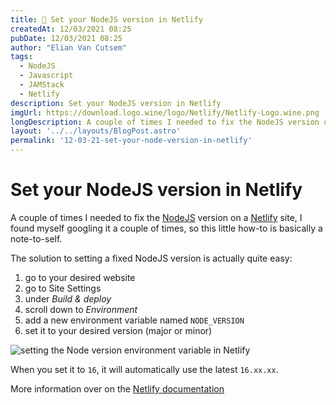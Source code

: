 ```yaml
---
title: 🔧 Set your NodeJS version in Netlify
createdAt: 12/03/2021 08:25
pubDate: 12/03/2021 08:25
author: "Elian Van Cutsem"
tags:
  - NodeJS
  - Javascript
  - JAMStack
  - Netlify
description: Set your NodeJS version in Netlify
imgUrl: https://download.logo.wine/logo/Netlify/Netlify-Logo.wine.png
longDescription: A couple of times I needed to fix the NodeJS version on a Netlify site, I found myself googling it a couple of times, so this little how-to is basically a note-to-self.
layout: '../../layouts/BlogPost.astro'
permalink: '12-03-21-set-your-node-version-in-netlify'
---
```


# Set your NodeJS version in Netlify

A couple of times I needed to fix the [NodeJS](<https://nodejs.org>) version on a [Netlify](<https://www.netlify.com>) site, I found myself googling it a couple of times, so this little how-to is basically a note-to-self.

The solution to setting a fixed NodeJS version is actually quite easy:

1. go to your desired website
1. go to Site Settings
1. under *Build & deploy*
1. scroll down to *Environment*
1. add a new environment variable named `NODE_VERSION`
1. set it to your desired version (major or minor)

![setting the Node version environment variable in Netlify](https://i.imgur.com/dHA6d8B.png)

When you set it to `16`, it will automatically use the latest `16.xx.xx`.

More information over on the [Netlify documentation](<https://docs.netlify.com/configure-builds/manage-dependencies/>)